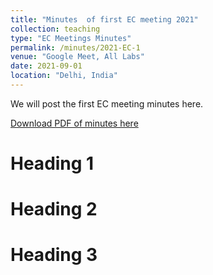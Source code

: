 ```yaml
---
title: "Minutes  of first EC meeting 2021"
collection: teaching
type: "EC Meetings Minutes"
permalink: /minutes/2021-EC-1
venue: "Google Meet, All Labs"
date: 2021-09-01
location: "Delhi, India"
---
```


We will post the first EC meeting minutes here. 

[Download PDF of minutes here](http://bislea.github.io/files/Certificate.pdf)


Heading 1
======

Heading 2
======

Heading 3
======
